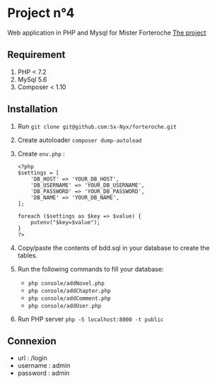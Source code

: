 # Project n°4

Web application in PHP and Mysql for Mister Forteroche
[The project](https://www.projet-4.kenjy-thiebault.fr/)

## Requirement
1. PHP < 7.2
2. MySql 5.6
3. Composer < 1.10

## Installation 

1. Run `git clone git@github.com:Sx-Nyx/forteroche.git`
2. Create autoloader `composer dump-autoload`
3. Create `env.php` :
    ```
    <?php
    $settings = [
        'DB_HOST' => 'YOUR_DB_HOST',
        'DB_USERNAME' => 'YOUR_DB_USERNAME',
        'DB_PASSWORD' => 'YOUR_DB_PASSWORD',
        'DB_NAME' => 'YOUR_DB_NAME',
    ];
    
    foreach ($settings as $key => $value) {
        putenv("$key=$value");
    }
    ?>
    ```
   
4. Copy/paste the contents of bdd.sql in your database to create the tables.
5. Run the following commands to fill your database: 
    * `php console/addNovel.php`
    * `php console/addChapter.php`
    * `php console/addComment.php`
    * `php console/addUser.php`
    
6. Run PHP server  `php -S localhost:8000 -t public` 

## Connexion
* url : /login
* username : admin
* password : admin

